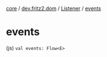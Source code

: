 [core](../../index.md) / [dev.fritz2.dom](../index.md) / [Listener](index.md) / [events](./events.md)

# events

(js) `val events: Flow<E>`
